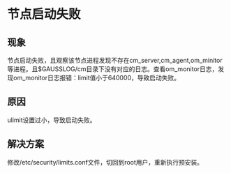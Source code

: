 # 节点启动失败

## 现象
节点启动失败，且观察该节点进程发现不存在cm_server,cm_agent,om_minitor等进程。且$GAUSSLOG/cm目录下没有对应的日志。查看om_monitor日志，发现om_monitor日志报错：limit值小于640000，导致启动失败。

## 原因
ulimit设置过小，导致启动失败。

## 解决方案
修改/etc/security/limits.conf文件，切回到root用户，重新执行预安装。